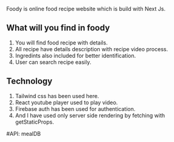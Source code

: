 Foody is online food recipe website which is build with Next Js.

## What will you find in foody

1. You will find food recipe with details.
2. All recipe have details description with recipe video process.
3. Ingredints also included for better identification.
4. User can search recipe easily.

## Technology
1. Tailwind css has been used here.
2. React youtube player used to play video.
3. Firebase auth has been used for authentication.
4. And I have used only server side rendering by fetching with getStaticProps.

#API: mealDB
